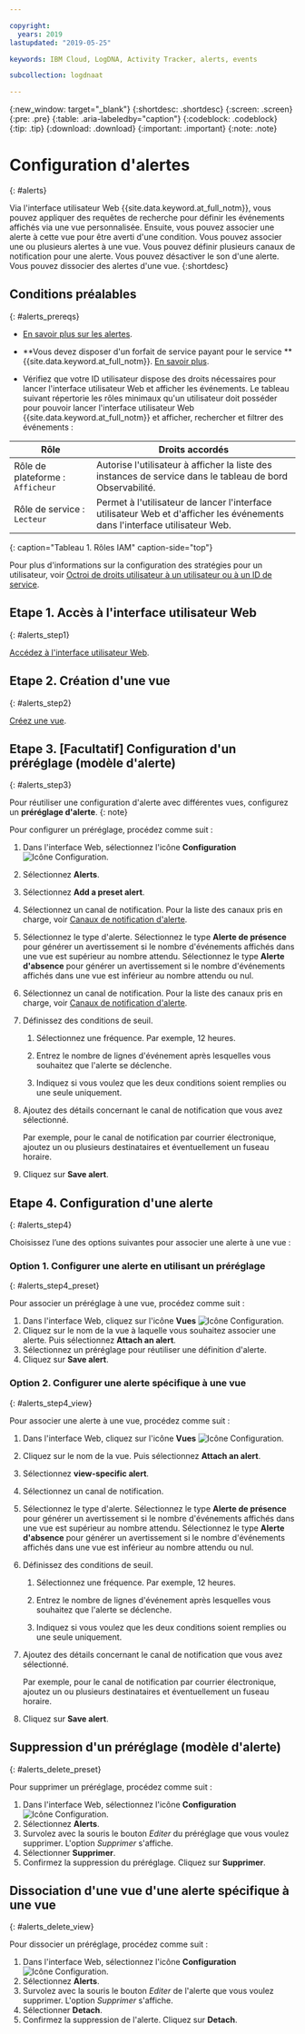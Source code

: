 ```yaml
---

copyright:
  years: 2019
lastupdated: "2019-05-25"

keywords: IBM Cloud, LogDNA, Activity Tracker, alerts, events

subcollection: logdnaat

---
```


{:new_window: target="_blank"}
{:shortdesc: .shortdesc}
{:screen: .screen}
{:pre: .pre}
{:table: .aria-labeledby="caption"}
{:codeblock: .codeblock}
{:tip: .tip}
{:download: .download}
{:important: .important}
{:note: .note}


# Configuration d'alertes
{: #alerts}

Via l'interface utilisateur Web {{site.data.keyword.at_full_notm}}, vous pouvez appliquer des requêtes de recherche pour définir les événements affichés via une vue personnalisée. Ensuite, vous pouvez associer une alerte à cette vue pour être averti d'une condition. Vous pouvez associer une ou plusieurs alertes à une vue. Vous pouvez définir plusieurs canaux de notification pour une alerte. Vous pouvez désactiver le son d'une alerte. Vous pouvez dissocier des alertes d'une vue.
{:shortdesc}


## Conditions préalables
{: #alerts_prereqs}

* [En savoir plus sur les alertes](/docs/services/Activity-Tracker-with-LogDNA?topic=logdnaat-monitor_events#mon_alerts).

* **Vous devez disposer d'un forfait de service payant pour le service **{{site.data.keyword.at_full_notm}}. [En savoir plus](/docs/services/Activity-Tracker-with-LogDNA?topic=logdnaat-service_plan#service_plan).

* Vérifiez que votre ID utilisateur dispose des droits nécessaires pour lancer l'interface utilisateur Web et afficher les événements. Le tableau suivant répertorie les rôles minimaux qu'un utilisateur doit posséder pour pouvoir lancer l'interface utilisateur Web {{site.data.keyword.at_full_notm}} et afficher, rechercher et filtrer des événements : 

| Rôle                      | Droits accordés            |
|---------------------------|-------------------------------|  
| Rôle de plateforme : `Afficheur `     | Autorise l'utilisateur à afficher la liste des instances de service dans le tableau de bord Observabilité. |
| Rôle de service : `Lecteur`      | Permet à l'utilisateur de lancer l'interface utilisateur Web et d'afficher les événements dans l'interface utilisateur Web.  |
{: caption="Tableau 1. Rôles IAM" caption-side="top"} 

Pour plus d'informations sur la configuration des stratégies pour un utilisateur, voir [Octroi de droits utilisateur à un utilisateur ou à un ID de service](/docs/services/Activity-Tracker-with-LogDNA?topic=logdnaat-iam_view_events#iam_view_events).

 


## Etape 1. Accès à l'interface utilisateur Web
{: #alerts_step1}

[Accédez à l'interface utilisateur Web](/docs/services/Activity-Tracker-with-LogDNA?topic=logdnaat-launch#launch).


## Etape 2. Création d'une vue
{: #alerts_step2}

[Créez une vue](/docs/services/Activity-Tracker-with-LogDNA?topic=logdnaat-views).



## Etape 3. [Facultatif] Configuration d'un préréglage (modèle d'alerte)
{: #alerts_step3}

Pour réutiliser une configuration d'alerte avec différentes vues, configurez un **préréglage d'alerte**.
{: note}

Pour configurer un préréglage, procédez comme suit :

1. Dans l'interface Web, sélectionnez l'icône **Configuration** ![Icône Configuration](images/admin.png "Icône Admin").
2. Sélectionnez **Alerts**.
3. Sélectionnez **Add a preset alert**.
4. Sélectionnez un canal de notification. Pour la liste des canaux pris en charge, voir [Canaux de notification d'alerte](/docs/services/Activity-Tracker-with-LogDNA?topic=logdnaat-channels). 
5. Sélectionnez le type d'alerte. Sélectionnez le type **Alerte de présence** pour générer un avertissement si le nombre d'événements affichés dans une vue est supérieur au nombre attendu. Sélectionnez le type **Alerte d'absence** pour générer un avertissement si le nombre d'événements affichés dans une vue est inférieur au nombre attendu ou nul.  
5. Sélectionnez un canal de notification. Pour la liste des canaux pris en charge, voir [Canaux de notification d'alerte](/docs/services/Activity-Tracker-with-LogDNA?topic=logdnaat-channels). 
6. Définissez des conditions de seuil.

    1. Sélectionnez une fréquence. Par exemple, 12 heures.

    2. Entrez le nombre de lignes d'événement après lesquelles vous souhaitez que l'alerte se déclenche.

    3. Indiquez si vous voulez que les deux conditions soient remplies ou une seule uniquement.

7. Ajoutez des détails concernant le canal de notification que vous avez sélectionné.

    Par exemple, pour le canal de notification par courrier électronique, ajoutez un ou plusieurs destinataires et éventuellement un fuseau horaire.

8. Cliquez sur **Save alert**.



## Etape 4. Configuration d'une alerte
{: #alerts_step4}

Choisissez l’une des options suivantes pour associer une alerte à une vue :

### Option 1. Configurer une alerte en utilisant un préréglage
{: #alerts_step4_preset}

Pour associer un préréglage à une vue, procédez comme suit :

1. Dans l'interface Web, cliquez sur l'icône **Vues** ![Icône Configuration](images/views.png).
2. Cliquez sur le nom de la vue à laquelle vous souhaitez associer une alerte. Puis sélectionnez **Attach an alert**.
3. Sélectionnez un préréglage pour réutiliser une définition d'alerte. 
4. Cliquez sur **Save alert**. 




### Option 2. Configurer une alerte spécifique à une vue
{: #alerts_step4_view}

Pour associer une alerte à une vue, procédez comme suit :

1. Dans l'interface Web, cliquez sur l'icône **Vues** ![Icône Configuration](images/views.png).
2. Cliquez sur le nom de la vue. Puis sélectionnez **Attach an alert**.
3. Sélectionnez **view-specific alert**.
4. Sélectionnez un canal de notification. 
5. Sélectionnez le type d'alerte. Sélectionnez le type **Alerte de présence** pour générer un avertissement si le nombre d'événements affichés dans une vue est supérieur au nombre attendu. Sélectionnez le type **Alerte d'absence** pour générer un avertissement si le nombre d'événements affichés dans une vue est inférieur au nombre attendu ou nul.  
6. Définissez des conditions de seuil.

    1. Sélectionnez une fréquence. Par exemple, 12 heures.

    2. Entrez le nombre de lignes d'événement après lesquelles vous souhaitez que l'alerte se déclenche.

    3. Indiquez si vous voulez que les deux conditions soient remplies ou une seule uniquement.

7. Ajoutez des détails concernant le canal de notification que vous avez sélectionné.

    Par exemple, pour le canal de notification par courrier électronique, ajoutez un ou plusieurs destinataires et éventuellement un fuseau horaire.

8. Cliquez sur **Save alert**.



## Suppression d'un préréglage (modèle d'alerte)
{: #alerts_delete_preset}

Pour supprimer un préréglage, procédez comme suit :

1. Dans l'interface Web, sélectionnez l'icône **Configuration** ![Icône Configuration](images/admin.png "Icône Admin").
2. Sélectionnez **Alerts**.
3. Survolez avec la souris le bouton *Editer* du préréglage que vous voulez supprimer. L'option *Supprimer* s'affiche.
4. Sélectionner **Supprimer**.
5. Confirmez la suppression du préréglage. Cliquez sur **Supprimer**.

## Dissociation d'une vue d'une alerte spécifique à une vue
{: #alerts_delete_view}

Pour dissocier un préréglage, procédez comme suit :

1. Dans l'interface Web, sélectionnez l'icône **Configuration** ![Icône Configuration](images/admin.png "Icône Admin").
2. Sélectionnez **Alerts**.
3. Survolez avec la souris le bouton *Editer* de l'alerte que vous voulez supprimer. L'option *Supprimer* s'affiche.
4. Sélectionner **Detach**.
5. Confirmez la suppression de l'alerte. Cliquez sur **Detach**.












